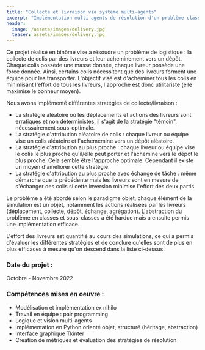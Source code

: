 ```yaml
---
title: "Collecte et livraison via système multi-agents"
excerpt: "Implémentation multi-agents de résolution d'un problème classique de logistique en Python orienté objet, avec interface graphique Tkinter"
header:
  image: /assets/images/delivery.jpg
  teaser: assets/images/delivery.jpg
---
```


Ce projet réalisé en binôme vise à résoudre un problème de logistique : la collecte de colis par des livreurs et leur acheminement vers un dépôt. Chaque colis possède une masse donnée, chaque livreur possède une force donnée. Ainsi, certains colis nécessitent que des livreurs forment une équipe pour les transporter. L'objectif visé est d'acheminer tous les colis en minimisant l'effort de tous les livreurs, l'approche est donc utilitariste (elle maximise le bonheur moyen).  

Nous avons implémenté différentes stratégies de collecte/livraison :
- La stratégie aléatoire où les déplacements et actions des livreurs sont erratiques et non déterministes, il s'agit de la stratégie "témoin", nécessairement sous-optimale.
- La stratégie d'attribution aléatoire de colis : chaque livreur ou équipe vise un colis aléatoire et l'achememine vers un dépôt aléatoire.
- La stratégie d'attribution au plus proche : chaque livreur ou équipe vise le colis le plus proche qu'il/elle peut porter et l'achemine vers le dépôt le plus proche. Cela semble être l'approche optimale. Cependant il existe un moyen d'améliorer cette stratégie.
- La stratégie d'attribution au plus proche avec échange de tâche : même démarche que la précédente mais les livreurs sont en mesure de s'échanger des colis si cette inversion minimise l'effort des deux partis.

Le problème a été abordé selon le paradigme objet, chaque élément de la simulation est un objet, notamment les actions réalisées par les livreurs (déplacement, collecte, dépôt, échange, agrégation). L'abstraction du problème en classes et sous-classes a été hardue mais a ensuite permis une implémentation efficace.  

L'effort des livreurs est quantifié au cours des simulations, ce qui a permis d'évaluer les différentes stratégies et de conclure qu'elles sont de plus en plus efficaces à mesure qu'on descend dans la liste ci-dessus.

### Date du projet :
Octobre - Novembre 2022

### Compétences mises en oeuvre :
- Modélisation et implémentation ex nihilo
- Travail en équipe : pair programming
- Logique et vision multi-agents
- Implémentation en Python orienté objet, structuré (héritage, abstraction)
- Interface graphique Tkinter
- Création de métriques et évaluation des stratégies de résolution